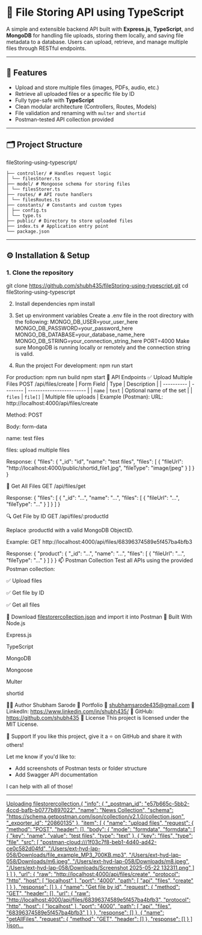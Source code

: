 # 📁 File Storing API using TypeScript

A simple and extensible backend API built with **Express.js**, **TypeScript**, and **MongoDB** for handling file uploads, storing them locally, and saving file metadata to a database. Users can upload, retrieve, and manage multiple files through RESTful endpoints.

---

## 🚀 Features

- Upload and store multiple files (images, PDFs, audio, etc.)
- Retrieve all uploaded files or a specific file by ID
- Fully type-safe with **TypeScript**
- Clean modular architecture (Controllers, Routes, Models)
- File validation and renaming with `multer` and `shortid`
- Postman-tested API collection provided

---

## 🗂️ Project Structure

fileStoring-using-typescript/
```
├── controller/ # Handles request logic
│ └── filesStorer.ts
├── model/ # Mongoose schema for storing files
│ └── filesStorer.ts
├── routes/ # API route handlers
│ └── filesRoutes.ts
├── constants/ # Constants and custom types
│ ├── config.ts
│ └── type.ts
├── public/ # Directory to store uploaded files
├── index.ts # Application entry point
└── package.json

```
---

## ⚙️ Installation & Setup

### 1. Clone the repository


git clone https://github.com/shubh435/fileStoring-using-typescript.git
cd fileStoring-using-typescript

2. Install dependencies
npm install
3. Set up environment variables
Create a .env file in the root directory with the following:
MONGO_DB_USER=your_user_here
MONGO_DB_PASSWORD=your_password_here
MONGO_DB_DATABASE=your_database_name_here
MONGO_DB_STRING=your_connection_string_here
PORT=4000
Make sure MongoDB is running locally or remotely and the connection string is valid.

4. Run the project
For development:
npm run start

For production:
npm run build
npm start
🧪 API Endpoints
✅ Upload Multiple Files
POST /api/files/create
| Form Field | Type     | Description              |
| ---------- | -------- | ------------------------ |
| `name`     | `text`   | Optional name of the set |
| `files`    | `file[]` | Multiple file uploads    |
Example (Postman):
URL: http://localhost:4000/api/files/create

Method: POST

Body: form-data

name: test files

files: upload multiple files

Response:
{
  "files": {
    "_id": "id",
    "name": "test files",
    "files": [
      {
        "fileUrl": "http://localhost:4000/public/shortid_file1.jpg",
        "fileType": "image/jpeg"
      }
    ]
  }
}

📄 Get All Files
GET /api/files/get

Response:
{
  "files": [
    {
      "_id": "...",
      "name": "...",
      "files": [
        {
          "fileUrl": "...",
          "fileType": "..."
        }
      ]
    }
  ]
}


🔍 Get File by ID
GET /api/files/:productId

Replace :productId with a valid MongoDB ObjectID.

Example:
GET http://localhost:4000/api/files/68396374589e5f457ba4bfb3

Response:
{
  "product": {
    "_id": "...",
    "name": "...",
    "files": [
      {
        "fileUrl": "...",
        "fileType": "..."
      }
    ]
  }
}
📫 Postman Collection
Test all APIs using the provided Postman collection:

✅ Upload files

✅ Get file by ID

✅ Get all files

🔗 Download [filestorercollection.json](https://github.com/user-attachments/files/20517647/filestorercollection.json) and import it into Postman
🧱 Built With
Node.js

Express.js

TypeScript

MongoDB

Mongoose

Multer

shortid

🙋‍♂️ Author
Shubham Sarode
🔗 Portfolio
📧 shubhamsarode435@gmail.com
🔗 LinkedIn: https://www.linkedin.com/in/shubh435/
🔗 GitHub: https://github.com/shubh435
📄 License
This project is licensed under the MIT License.

🌟 Support
If you like this project, give it a ⭐ on GitHub and share it with others!

Let me know if you'd like to:

- Add screenshots of Postman tests or folder structure
- Add Swagger API documentation

I can help with all of those!

---
[Uploading filestorercollection.{
	"info": {
		"_postman_id": "e57b665c-5bb2-4ccd-bafb-b0777b897022",
		"name": "News Collection",
		"schema": "https://schema.getpostman.com/json/collection/v2.1.0/collection.json",
		"_exporter_id": "20860135"
	},
	"item": [
		{
			"name": "upload files",
			"request": {
				"method": "POST",
				"header": [],
				"body": {
					"mode": "formdata",
					"formdata": [
						{
							"key": "name",
							"value": "test files",
							"type": "text"
						},
						{
							"key": "files",
							"type": "file",
							"src": [
								"postman-cloud:///1f03c7f8-beb1-4d40-ad42-ce0c582d04fd",
								"/Users/ext-hyd-lap-058/Downloads/file_example_MP3_700KB.mp3",
								"/Users/ext-hyd-lap-058/Downloads/m6.jpeg",
								"/Users/ext-hyd-lap-058/Downloads/m8.jpeg",
								"/Users/ext-hyd-lap-058/Downloads/Screenshot 2025-05-22 132311.png"
							]
						}
					]
				},
				"url": {
					"raw": "http://localhost:4000/api/files/create",
					"protocol": "http",
					"host": [
						"localhost"
					],
					"port": "4000",
					"path": [
						"api",
						"files",
						"create"
					]
				}
			},
			"response": []
		},
		{
			"name": "Get file by id",
			"request": {
				"method": "GET",
				"header": [],
				"url": {
					"raw": "http://localhost:4000/api/files/68396374589e5f457ba4bfb3",
					"protocol": "http",
					"host": [
						"localhost"
					],
					"port": "4000",
					"path": [
						"api",
						"files",
						"68396374589e5f457ba4bfb3"
					]
				}
			},
			"response": []
		},
		{
			"name": "getAllFiles",
			"request": {
				"method": "GET",
				"header": []
			},
			"response": []
		}
	]
}json…]()
